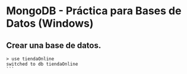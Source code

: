 # MongoDB  - Práctica para Bases de Datos (Windows)


## Crear una base de datos.

````console
> use tiendaOnline
switched to db tiendaOnline
```
